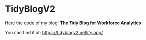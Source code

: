 # TidyBlogV2

Here the code of my blog: **The Tidy Blog for Workforce Analytics**

You can find it at: <https://tidyblogv2.netlify.app/>
